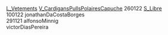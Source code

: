 [L_Vetements](notes/equipements/L_Vetements.md) [V_CardigansPullsPolairesCapuche](V_CardigansPullsPolairesCapuche.md) 260122 [S_Libre](notes/statut/S_Libre.md)\
100122 jonathanDaCostaBorges\
291121 alfonsoMinnig\
victorDiasPereira